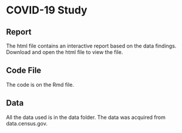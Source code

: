 # COVID-19 Study

## Report
The html file contains an interactive report based on the data findings. Download and open the html file to view the file.

## Code File
The code is on the Rmd file.

## Data
All the data used is in the data folder. The data was acquired from data.census.gov.



